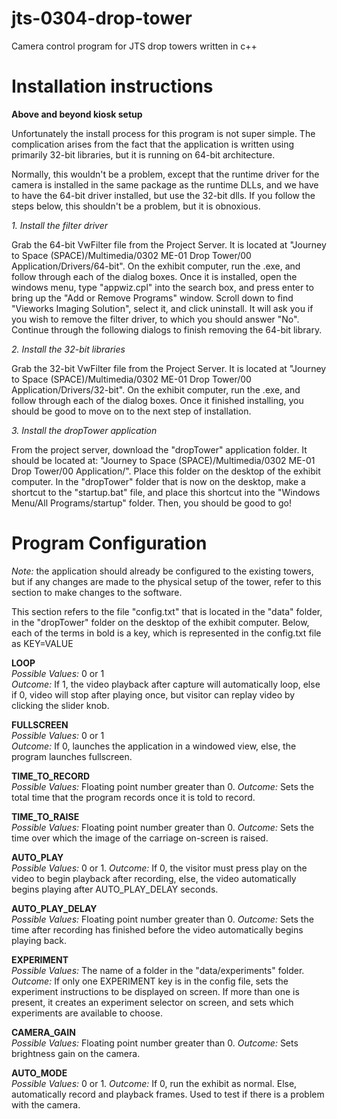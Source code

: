 # jts-0304-drop-tower
Camera control program for JTS drop towers written in c++

# Installation instructions

**Above and beyond kiosk setup**

Unfortunately the install process for this program is not super simple. The complication arises from the fact that the application is written using primarily 32-bit libraries, but it is running on 64-bit architecture. 

Normally, this wouldn't be a problem, except that the runtime driver for the camera is installed in the same package as the runtime DLLs, and we have to have the 64-bit driver installed, but use the 32-bit dlls. If you follow the steps below, this shouldn't be a problem, but it is obnoxious.

*1. Install the filter driver*

Grab the 64-bit VwFilter file from the Project Server. It is located at "Journey to Space (SPACE)/Multimedia/0302 ME-01 Drop Tower/00 Application/Drivers/64-bit". On the exhibit computer, run the .exe, and follow through each of the dialog boxes. Once it is installed, open the windows menu, type "appwiz.cpl" into the search box, and press enter to bring up the "Add or Remove Programs" window. Scroll down to find "Vieworks Imaging Solution", select it, and click uninstall. It will ask you if you wish to remove the filter driver, to which you should answer "No". Continue through the following dialogs to finish removing the 64-bit library.

*2. Install the 32-bit libraries*

Grab the 32-bit VwFilter file from the Project Server. It is located at "Journey to Space (SPACE)/Multimedia/0302 ME-01 Drop Tower/00 Application/Drivers/32-bit". On the exhibit computer, run the .exe, and follow through each of the dialog boxes. Once it finished installing, you should be good to move on to the next step of installation.

*3. Install the dropTower application*

From the project server, download the "dropTower" application folder. It should be located at: "Journey to Space (SPACE)/Multimedia/0302 ME-01 Drop Tower/00 Application/". Place this folder on the desktop of the exhibit computer. In the "dropTower" folder that is now on the desktop, make a shortcut to the "startup.bat" file, and place this shortcut into the "Windows Menu/All Programs/startup" folder. Then, you should be good to go! 

# Program Configuration

*Note:* the application should already be configured to the existing towers, but if any changes are made to the physical setup of the tower, refer to this section to make changes to the software.

This section refers to the file "config.txt" that is located in the "data" folder, in the "dropTower" folder on the desktop of the exhibit computer. Below, each of the terms in bold is a key, which is represented in the config.txt file as KEY=VALUE

**LOOP**  
*Possible Values:* 0 or 1  
*Outcome:* If 1, the video playback after capture will automatically loop, else if 0, video will stop after playing once, but visitor can replay video by clicking the slider knob.

**FULLSCREEN**  
*Possible Values:* 0 or 1  
*Outcome:* If 0, launches the application in a windowed view, else, the program launches fullscreen.

**TIME_TO_RECORD**  
*Possible Values:* Floating point number greater than 0. 
*Outcome:* Sets the total time that the program records once it is told to record.

**TIME_TO_RAISE**  
*Possible Values:* Floating point number greater than 0. 
*Outcome:* Sets the time over which the image of the carriage on-screen is raised.

**AUTO_PLAY**  
*Possible Values:* 0 or 1. 
*Outcome:* If 0, the visitor must press play on the video to begin playback after recording, else, the video automatically begins playing after AUTO_PLAY_DELAY seconds.

**AUTO_PLAY_DELAY**  
*Possible Values:* Floating point number greater than 0. 
*Outcome:* Sets the time after recording has finished before the video automatically begins playing back.

**EXPERIMENT**  
*Possible Values:* The name of a folder in the "data/experiments" folder. 
*Outcome:* If only one EXPERIMENT key is in the config file, sets the experiment instructions to be displayed on screen. If more than one is present, it creates an experiment selector on screen, and sets which experiments are available to choose.

**CAMERA_GAIN**  
*Possible Values:* Floating point number greater than 0. 
*Outcome:* Sets brightness gain on the camera.

**AUTO_MODE**  
*Possible Values:* 0 or 1. 
*Outcome:* If 0, run the exhibit as normal. Else, automatically record and playback frames. Used to test if there is a problem with the camera.

